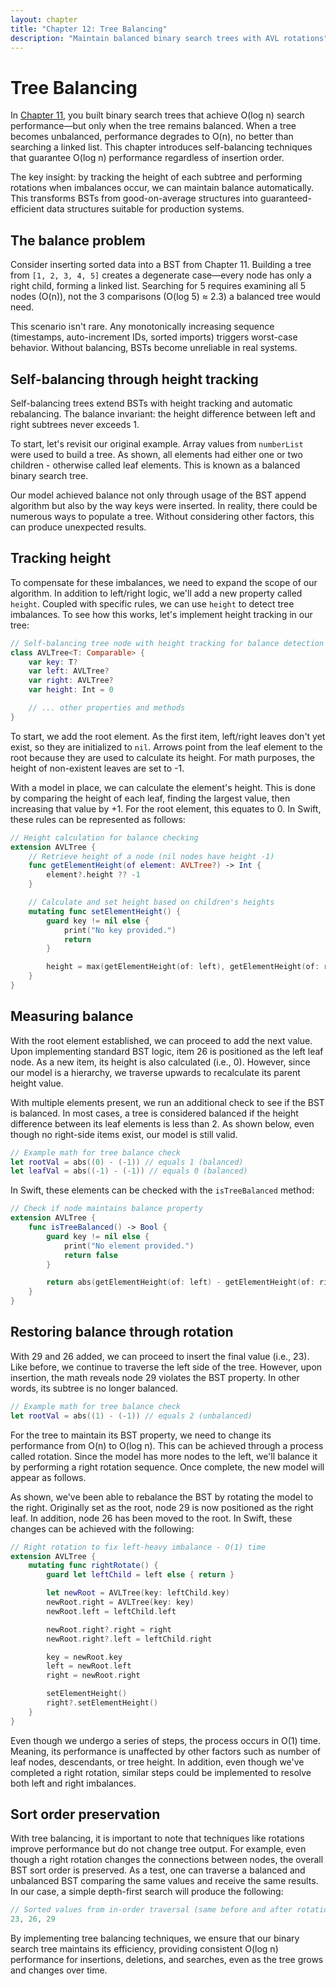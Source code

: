 ```yaml
---
layout: chapter
title: "Chapter 12: Tree Balancing"
description: "Maintain balanced binary search trees with AVL rotations"
---
```

# Tree Balancing

In [Chapter 11](11-binary-search-trees.md), you built binary search trees that achieve O(log n) search performance—but only when the tree remains balanced. When a tree becomes unbalanced, performance degrades to O(n), no better than searching a linked list. This chapter introduces self-balancing techniques that guarantee O(log n) performance regardless of insertion order.

The key insight: by tracking the height of each subtree and performing rotations when imbalances occur, we can maintain balance automatically. This transforms BSTs from good-on-average structures into guaranteed-efficient data structures suitable for production systems.

## The balance problem

Consider inserting sorted data into a BST from Chapter 11. Building a tree from `[1, 2, 3, 4, 5]` creates a degenerate case—every node has only a right child, forming a linked list. Searching for 5 requires examining all 5 nodes (O(n)), not the 3 comparisons (O(log 5) ≈ 2.3) a balanced tree would need.

This scenario isn't rare. Any monotonically increasing sequence (timestamps, auto-increment IDs, sorted imports) triggers worst-case behavior. Without balancing, BSTs become unreliable in real systems.

## Self-balancing through height tracking

Self-balancing trees extend BSTs with height tracking and automatic rebalancing. The balance invariant: the height difference between left and right subtrees never exceeds 1.

To start, let's revisit our original example. Array values from `numberList` were used to build a tree. As shown, all elements had either one or two children - otherwise called leaf elements. This is known as a balanced binary search tree.

Our model achieved balance not only through usage of the BST append algorithm but also by the way keys were inserted. In reality, there could be numerous ways to populate a tree. Without considering other factors, this can produce unexpected results.

## Tracking height

To compensate for these imbalances, we need to expand the scope of our algorithm. In addition to left/right logic, we'll add a new property called `height`. Coupled with specific rules, we can use `height` to detect tree imbalances. To see how this works, let's implement height tracking in our tree:

```swift
// Self-balancing tree node with height tracking for balance detection
class AVLTree<T: Comparable> {
    var key: T?
    var left: AVLTree?
    var right: AVLTree?
    var height: Int = 0

    // ... other properties and methods
}
```

To start, we add the root element. As the first item, left/right leaves don't yet exist, so they are initialized to `nil`. Arrows point from the leaf element to the root because they are used to calculate its height. For math purposes, the height of non-existent leaves are set to -1.

With a model in place, we can calculate the element's height. This is done by comparing the height of each leaf, finding the largest value, then increasing that value by +1. For the root element, this equates to 0. In Swift, these rules can be represented as follows:

```swift
// Height calculation for balance checking
extension AVLTree {
    // Retrieve height of a node (nil nodes have height -1)
    func getElementHeight(of element: AVLTree?) -> Int {
        element?.height ?? -1
    }

    // Calculate and set height based on children's heights
    mutating func setElementHeight() {
        guard key != nil else {
            print("No key provided.")
            return
        }

        height = max(getElementHeight(of: left), getElementHeight(of: right)) + 1
    }
}
```

## Measuring balance

With the root element established, we can proceed to add the next value. Upon implementing standard BST logic, item 26 is positioned as the left leaf node. As a new item, its height is also calculated (i.e., 0). However, since our model is a hierarchy, we traverse upwards to recalculate its parent height value.

With multiple elements present, we run an additional check to see if the BST is balanced. In most cases, a tree is considered balanced if the height difference between its leaf elements is less than 2. As shown below, even though no right-side items exist, our model is still valid.

```swift
// Example math for tree balance check
let rootVal = abs((0) - (-1)) // equals 1 (balanced)
let leafVal = abs((-1) - (-1)) // equals 0 (balanced)
```

In Swift, these elements can be checked with the `isTreeBalanced` method:

```swift
// Check if node maintains balance property
extension AVLTree {
    func isTreeBalanced() -> Bool {
        guard key != nil else {
            print("No element provided.")
            return false
        }

        return abs(getElementHeight(of: left) - getElementHeight(of: right)) <= 1
    }
}
```

## Restoring balance through rotation

With 29 and 26 added, we can proceed to insert the final value (i.e., 23). Like before, we continue to traverse the left side of the tree. However, upon insertion, the math reveals node 29 violates the BST property. In other words, its subtree is no longer balanced.

```swift
// Example math for tree balance check
let rootVal = abs((1) - (-1)) // equals 2 (unbalanced)
```

For the tree to maintain its BST property, we need to change its performance from O(n) to O(log n). This can be achieved through a process called rotation. Since the model has more nodes to the left, we'll balance it by performing a right rotation sequence. Once complete, the new model will appear as follows.

As shown, we've been able to rebalance the BST by rotating the model to the right. Originally set as the root, node 29 is now positioned as the right leaf. In addition, node 26 has been moved to the root. In Swift, these changes can be achieved with the following:

```swift
// Right rotation to fix left-heavy imbalance - O(1) time
extension AVLTree {
    mutating func rightRotate() {
        guard let leftChild = left else { return }

        let newRoot = AVLTree(key: leftChild.key)
        newRoot.right = AVLTree(key: key)
        newRoot.left = leftChild.left

        newRoot.right?.right = right
        newRoot.right?.left = leftChild.right

        key = newRoot.key
        left = newRoot.left
        right = newRoot.right

        setElementHeight()
        right?.setElementHeight()
    }
}
```

Even though we undergo a series of steps, the process occurs in O(1) time. Meaning, its performance is unaffected by other factors such as number of leaf nodes, descendants, or tree height. In addition, even though we've completed a right rotation, similar steps could be implemented to resolve both left and right imbalances.

## Sort order preservation

With tree balancing, it is important to note that techniques like rotations improve performance but do not change tree output. For example, even though a right rotation changes the connections between nodes, the overall BST sort order is preserved. As a test, one can traverse a balanced and unbalanced BST comparing the same values and receive the same results. In our case, a simple depth-first search will produce the following:

```swift
// Sorted values from in-order traversal (same before and after rotation)
23, 26, 29
```

By implementing tree balancing techniques, we ensure that our binary search tree maintains its efficiency, providing consistent O(log n) performance for insertions, deletions, and searches, even as the tree grows and changes over time.
